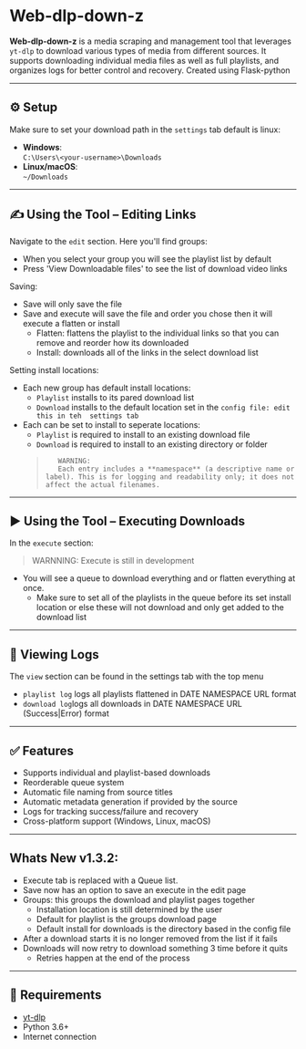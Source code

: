 # Web-dlp-down-z

**Web-dlp-down-z** is a media scraping and management tool that leverages `yt-dlp` to download 
various types of media from different sources. It supports downloading individual media files as
well as full playlists, and organizes logs for better control and recovery. Created using Flask-python

---

## ⚙️ Setup

Make sure to set your download path in the `settings` tab default is linux:
- **Windows**:  
  `C:\Users\<your-username>\Downloads`
- **Linux/macOS**:  
  `~/Downloads`

---

## ✍️ Using the Tool – Editing Links

Navigate to the `edit` section. Here you'll find groups:
- When you select your group you will see the playlist list by default
- Press 'View Downloadable files' to see the list of download video links

Saving:
- Save will only save the file
- Save and execute will save the file and order you chose then it will execute a flatten or install
  - Flatten: flattens the playlist to the individual links so that you can remove and reorder how its downloaded
  - Install: downloads all of the links in the select download list

Setting install locations:
- Each new group has default install locations:
  - `Playlist` installs to its pared download list
  - `Download` installs to the default location set in the `config file: edit this in teh  settings tab`
- Each can be set to install to seperate locations:
  - `Playlist` is required to install to an existing download file
  - `Download` is required to install to an existing directory or folder
  >        WARNING:
  >        Each entry includes a **namespace** (a descriptive name or label). This is for logging and readability only; it does not affect the actual filenames.

---

## ▶️ Using the Tool – Executing Downloads

In the `execute` section:
>WARNNING: Execute is still in development
- You will see a queue to download everything and or flatten everything at once.
  - Make sure to set all of the playlists in the queue before its set install location or else these will not download and only get added to the download list
---

## 📄 Viewing Logs

The `view` section can be found in the settings tab with the top menu
- `playlist log` logs all playlists flattened in DATE NAMESPACE URL format
- `download log`logs all downloads in DATE NAMESPACE URL (Success|Error) format
---

## ✅ Features

- Supports individual and playlist-based downloads
- Reorderable queue system
- Automatic file naming from source titles
- Automatic metadata generation if provided by the source
- Logs for tracking success/failure and recovery
- Cross-platform support (Windows, Linux, macOS)

---

## Whats New v1.3.2:

- Execute tab is replaced with a Queue list.
- Save now has an option to save an execute in the edit page
- Groups: this groups the download and playlist pages together
  - Installation location is still determined by the user
  - Default for playlist is the groups download page
  - Default install for downloads is the directory based in the config file
- After a download starts it is no longer removed from the list if it fails
- Downloads will now retry to download something 3 time before it quits
  - Retries happen at the end of the process

---

## 📌 Requirements

- [yt-dlp](https://github.com/yt-dlp/yt-dlp)
- Python 3.6+
- Internet connection
